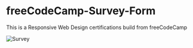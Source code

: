 # freeCodeCamp-Survey-Form

This is a Responsive Web Design certifications build from freeCodeCamp

![Survey](readme.png)